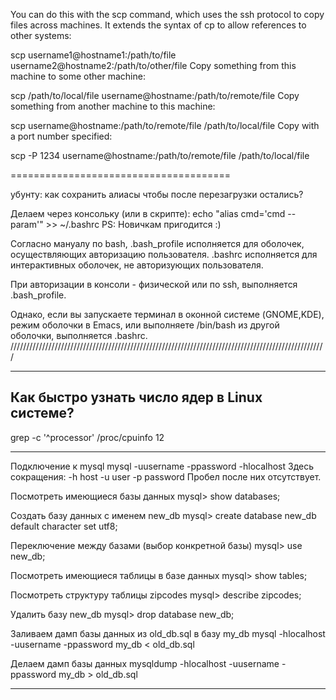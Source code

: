 You can do this with the scp command, which uses the ssh protocol to copy files across machines. It extends the syntax of cp to allow references to other systems:

scp username1@hostname1:/path/to/file username2@hostname2:/path/to/other/file
Copy something from this machine to some other machine:

scp /path/to/local/file username@hostname:/path/to/remote/file
Copy something from another machine to this machine:

scp username@hostname:/path/to/remote/file /path/to/local/file
Copy with a port number specified:

scp -P 1234 username@hostname:/path/to/remote/file /path/to/local/file

======================================

убунту: как сохранить алиасы чтобы после перезагрузки остались? 

Делаем через консольку (или в скрипте): 
echo "alias cmd='cmd --param'" >> ~/.bashrc 
PS: Новичкам пригодится :) 

Согласно мануалу по bash, .bash_profile исполняется для оболочек, осуществляющих авторизацию пользователя. .bashrc исполняется для интерактивных оболочек, не авторизующих пользователя. 

При авторизации в консоли - физической или по ssh, выполняется .bash_profile. 

Однако, если вы запускаете терминал в оконной системе (GNOME,KDE), режим оболочки в Emacs, или выполняете /bin/bash из другой оболочки, выполняется .bashrc. 
//////////////////////////////////////////////////////////////////////////////////////////////////// 


---------------------

## Как быстро узнать число ядер в Linux системе?
grep -c '^processor' /proc/cpuinfo 
12

--------------------

Подключение к mysql
mysql -uusername -ppassword -hlocalhost
Здесь сокращения:
-h host
-u user
-p password
Пробел после них отсутствует.

Посмотреть имеющиеся базы данных
mysql> show databases;

Создать базу данных с именем new_db
mysql> create database new_db default character set utf8;

Переключение между базами (выбор конкретной базы)
mysql> use new_db;

Посмотреть имеющиеся таблицы в базе данных
mysql> show tables;

Посмотреть структуру таблицы zipcodes
mysql> describe zipcodes;

Удалить базу new_db
mysql> drop database new_db;

Заливаем дамп базы данных из old_db.sql в базу my_db
mysql -hlocalhost -uusername -ppassword my_db < old_db.sql

Делаем дамп базы данных
mysqldump -hlocalhost -uusername -ppassword my_db > old_db.sql

----------------------------------

